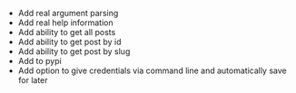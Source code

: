 - Add real argument parsing
- Add real help information
- Add ability to get all posts
- Add ability to get post by id
- Add ability to get post by slug
- Add to pypi
- Add option to give credentials via command line and automatically save for
  later
